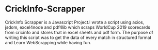 # CrickInfo-Scrapper
CrickInfo Scrapper is a Javascript Project.I wrote a script using axios, jsdom, excel4node and pdf4lib which scraps WorldCup 2019 scorecards from cricinfo and stores that in excel sheets and pdf form. The purpose of writing this script was to get the data of every match in structured format and Learn WebScrapping while having fun.
